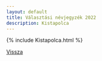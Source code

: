```yaml
---
layout: default
title: Választási névjegyzék 2022
description: Kistapolca
---
```


{% include Kistapolca.html %}

[Vissza](./)